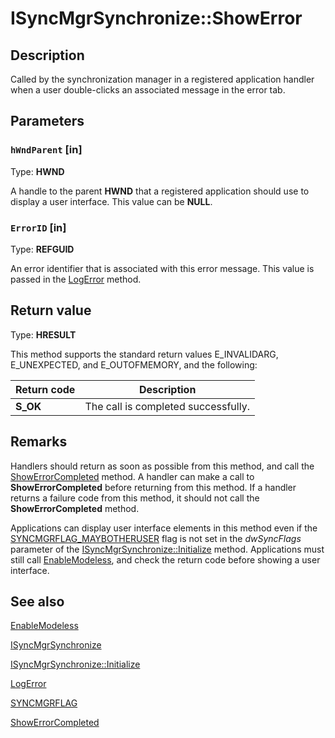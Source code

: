 # ISyncMgrSynchronize::ShowError

## Description

Called by the synchronization manager in a registered application handler when a user double-clicks an associated message in the error tab.

## Parameters

### `hWndParent` [in]

Type: **HWND**

A handle to the parent **HWND** that a registered application should use to display a user interface. This value can be **NULL**.

### `ErrorID` [in]

Type: **REFGUID**

An error identifier that is associated with this error message. This value is passed in the [LogError](https://learn.microsoft.com/windows/desktop/api/mobsync/nf-mobsync-isyncmgrsynchronizecallback-logerror) method.

## Return value

Type: **HRESULT**

This method supports the standard return values E_INVALIDARG, E_UNEXPECTED, and E_OUTOFMEMORY, and the following:

| Return code | Description |
| --- | --- |
| **S_OK** | The call is completed successfully. |

## Remarks

Handlers should return as soon as possible from this method, and call the [ShowErrorCompleted](https://learn.microsoft.com/windows/desktop/api/mobsync/nf-mobsync-isyncmgrsynchronizecallback-showerrorcompleted) method. A handler can make a call to
**ShowErrorCompleted** before returning from this method. If a handler returns a failure code from this method, it should not call the
**ShowErrorCompleted** method.

Applications can display user interface elements in this method even if the
[SYNCMGRFLAG_MAYBOTHERUSER](https://learn.microsoft.com/windows/desktop/api/mobsync/ne-mobsync-syncmgrflag) flag is not set in the *dwSyncFlags* parameter of the
[ISyncMgrSynchronize::Initialize](https://learn.microsoft.com/windows/desktop/api/mobsync/nf-mobsync-isyncmgrsynchronize-initialize) method. Applications must still call [EnableModeless](https://learn.microsoft.com/windows/desktop/api/mobsync/nf-mobsync-isyncmgrsynchronizecallback-enablemodeless), and check the return code before showing a user interface.

## See also

[EnableModeless](https://learn.microsoft.com/windows/desktop/api/mobsync/nf-mobsync-isyncmgrsynchronizecallback-enablemodeless)

[ISyncMgrSynchronize](https://learn.microsoft.com/windows/desktop/api/mobsync/nn-mobsync-isyncmgrsynchronize)

[ISyncMgrSynchronize::Initialize](https://learn.microsoft.com/windows/desktop/api/mobsync/nf-mobsync-isyncmgrsynchronize-initialize)

[LogError](https://learn.microsoft.com/windows/desktop/api/mobsync/nf-mobsync-isyncmgrsynchronizecallback-logerror)

[SYNCMGRFLAG](https://learn.microsoft.com/windows/desktop/api/mobsync/ne-mobsync-syncmgrflag)

[ShowErrorCompleted](https://learn.microsoft.com/windows/desktop/api/mobsync/nf-mobsync-isyncmgrsynchronizecallback-showerrorcompleted)